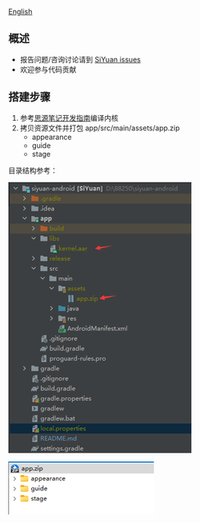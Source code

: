 [English](https://github.com/siyuan-note/siyuan-android/blob/master/README.md)

## 概述

* 报告问题/咨询讨论请到 [SiYuan issues](https://github.com/siyuan-note/siyuan/issues)
* 欢迎参与代码贡献

## 搭建步骤

1. 参考[思源笔记开发指南](https://github.com/siyuan-note/siyuan/blob/master/DEV_zh_CN.md)编译内核
2. 拷贝资源文件并打包 app/src/main/assets/app.zip
   * appearance
   * guide
   * stage

目录结构参考：

![project-tree](project-tree.png)

![app.zip](app-zip.png)